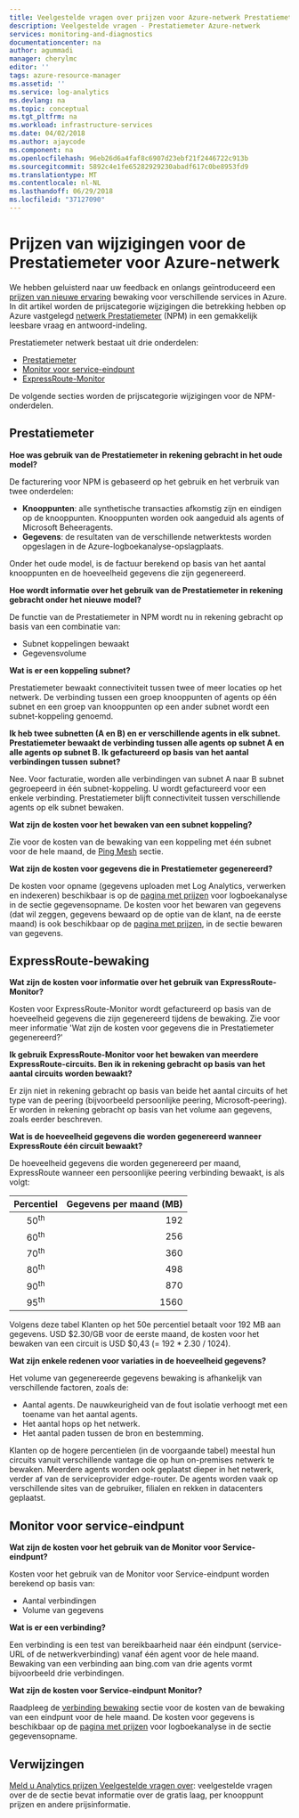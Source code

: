 ```yaml
---
title: Veelgestelde vragen over prijzen voor Azure-netwerk Prestatiemeter | Microsoft Docs
description: Veelgestelde vragen - Prestatiemeter Azure-netwerk
services: monitoring-and-diagnostics
documentationcenter: na
author: agummadi
manager: cherylmc
editor: ''
tags: azure-resource-manager
ms.assetid: ''
ms.service: log-analytics
ms.devlang: na
ms.topic: conceptual
ms.tgt_pltfrm: na
ms.workload: infrastructure-services
ms.date: 04/02/2018
ms.author: ajaycode
ms.component: na
ms.openlocfilehash: 96eb26d6a4faf8c6907d23ebf21f2446722c913b
ms.sourcegitcommit: 5892c4e1fe65282929230abadf617c0be8953fd9
ms.translationtype: MT
ms.contentlocale: nl-NL
ms.lasthandoff: 06/29/2018
ms.locfileid: "37127090"
---
```

# <a name="pricing-changes-for-azure-network-performance-monitor"></a>Prijzen van wijzigingen voor de Prestatiemeter voor Azure-netwerk

We hebben geluisterd naar uw feedback en onlangs geïntroduceerd een [prijzen van nieuwe ervaring](https://azure.microsoft.com/blog/introducing-a-new-way-to-purchase-azure-monitoring-services/) bewaking voor verschillende services in Azure. In dit artikel worden de prijscategorie wijzigingen die betrekking hebben op Azure vastgelegd [netwerk Prestatiemeter](https://docs.microsoft.com/azure/networking/network-monitoring-overview) (NPM) in een gemakkelijk leesbare vraag en antwoord-indeling.

Prestatiemeter netwerk bestaat uit drie onderdelen:
* [Prestatiemeter](https://docs.microsoft.com/azure/networking/network-monitoring-overview#performance-monitor)
* [Monitor voor service-eindpunt](https://docs.microsoft.com/azure/networking/network-monitoring-overview#service-endpoint-monitor)
* [ExpressRoute-Monitor](https://docs.microsoft.com/azure/networking/network-monitoring-overview#expressroute-monitor)

De volgende secties worden de prijscategorie wijzigingen voor de NPM-onderdelen.

## <a name="performance-monitor"></a>Prestatiemeter

**Hoe was gebruik van de Prestatiemeter in rekening gebracht in het oude model?**

De facturering voor NPM is gebaseerd op het gebruik en het verbruik van twee onderdelen:
* **Knooppunten**: alle synthetische transacties afkomstig zijn en eindigen op de knooppunten. Knooppunten worden ook aangeduid als agents of Microsoft Beheeragents.
* **Gegevens**: de resultaten van de verschillende netwerktests worden opgeslagen in de Azure-logboekanalyse-opslagplaats.

Onder het oude model, is de factuur berekend op basis van het aantal knooppunten en de hoeveelheid gegevens die zijn gegenereerd. 

**Hoe wordt informatie over het gebruik van de Prestatiemeter in rekening gebracht onder het nieuwe model?**

De functie van de Prestatiemeter in NPM wordt nu in rekening gebracht op basis van een combinatie van: 

* Subnet koppelingen bewaakt
* Gegevensvolume

**Wat is er een koppeling subnet?**

Prestatiemeter bewaakt connectiviteit tussen twee of meer locaties op het netwerk. De verbinding tussen een groep knooppunten of agents op één subnet en een groep van knooppunten op een ander subnet wordt een subnet-koppeling genoemd.

**Ik heb twee subnetten (A en B) en er verschillende agents in elk subnet. Prestatiemeter bewaakt de verbinding tussen alle agents op subnet A en alle agents op subnet B. Ik gefactureerd op basis van het aantal verbindingen tussen subnet?**

Nee. Voor facturatie, worden alle verbindingen van subnet A naar B subnet gegroepeerd in één subnet-koppeling. U wordt gefactureerd voor een enkele verbinding. Prestatiemeter blijft connectiviteit tussen verschillende agents op elk subnet bewaken.

**Wat zijn de kosten voor het bewaken van een subnet koppeling?**

Zie voor de kosten van de bewaking van een koppeling met één subnet voor de hele maand, de [Ping Mesh](https://azure.microsoft.com/pricing/details/network-watcher/) sectie.

**Wat zijn de kosten voor gegevens die in Prestatiemeter gegenereerd?**

De kosten voor opname (gegevens uploaden met Log Analytics, verwerken en indexeren) beschikbaar is op de [pagina met prijzen](https://azure.microsoft.com/pricing/details/log-analytics/) voor logboekanalyse in de sectie gegevensopname. De kosten voor het bewaren van gegevens (dat wil zeggen, gegevens bewaard op de optie van de klant, na de eerste maand) is ook beschikbaar op de [pagina met prijzen](https://azure.microsoft.com/pricing/details/log-analytics/), in de sectie bewaren van gegevens.


## <a name="expressroute-monitor"></a>ExpressRoute-bewaking

**Wat zijn de kosten voor informatie over het gebruik van ExpressRoute-Monitor?**

Kosten voor ExpressRoute-Monitor wordt gefactureerd op basis van de hoeveelheid gegevens die zijn gegenereerd tijdens de bewaking. Zie voor meer informatie 'Wat zijn de kosten voor gegevens die in Prestatiemeter gegenereerd?'

**Ik gebruik ExpressRoute-Monitor voor het bewaken van meerdere ExpressRoute-circuits. Ben ik in rekening gebracht op basis van het aantal circuits worden bewaakt?**

Er zijn niet in rekening gebracht op basis van beide het aantal circuits of het type van de peering (bijvoorbeeld persoonlijke peering, Microsoft-peering). Er worden in rekening gebracht op basis van het volume aan gegevens, zoals eerder beschreven.

**Wat is de hoeveelheid gegevens die worden gegenereerd wanneer ExpressRoute één circuit bewaakt?**

De hoeveelheid gegevens die worden gegenereerd per maand, ExpressRoute wanneer een persoonlijke peering verbinding bewaakt, is als volgt:

|Percentiel      |Gegevens per maand (MB)|
| :---:          |           ---:|
|50<sup>th</sup> |            192|
|60<sup>th</sup> |            256|
|70<sup>th</sup> |            360|
|80<sup>th</sup> |            498|
|90<sup>th</sup> |            870|
|95<sup>th</sup> |           1560|


Volgens deze tabel Klanten op het 50e percentiel betaalt voor 192 MB aan gegevens. USD $2.30/GB voor de eerste maand, de kosten voor het bewaken van een circuit is USD $0,43 (= 192 * 2.30 / 1024).

**Wat zijn enkele redenen voor variaties in de hoeveelheid gegevens?**

Het volume van gegenereerde gegevens bewaking is afhankelijk van verschillende factoren, zoals de:
* Aantal agents. De nauwkeurigheid van de fout isolatie verhoogt met een toename van het aantal agents.
* Het aantal hops op het netwerk.
* Het aantal paden tussen de bron en bestemming.

Klanten op de hogere percentielen (in de voorgaande tabel) meestal hun circuits vanuit verschillende vantage die op hun on-premises netwerk te bewaken. Meerdere agents worden ook geplaatst dieper in het netwerk, verder af van de serviceprovider edge-router. De agents worden vaak op verschillende sites van de gebruiker, filialen en rekken in datacenters geplaatst.

## <a name="service-endpoint-monitor"></a>Monitor voor service-eindpunt

**Wat zijn de kosten voor het gebruik van de Monitor voor Service-eindpunt?**

Kosten voor het gebruik van de Monitor voor Service-eindpunt worden berekend op basis van:
* Aantal verbindingen
* Volume van gegevens

**Wat is er een verbinding?**

Een verbinding is een test van bereikbaarheid naar één eindpunt (service-URL of de netwerkverbinding) vanaf één agent voor de hele maand. Bewaking van een verbinding aan bing.com van drie agents vormt bijvoorbeeld drie verbindingen.

**Wat zijn de kosten voor Service-eindpunt Monitor?**

Raadpleeg de [verbinding bewaking](https://azure.microsoft.com/pricing/details/network-watcher/) sectie voor de kosten van de bewaking van een eindpunt voor de hele maand. De kosten voor gegevens is beschikbaar op de [pagina met prijzen](https://azure.microsoft.com/pricing/details/log-analytics/) voor logboekanalyse in de sectie gegevensopname.

## <a name="references"></a>Verwijzingen

[Meld u Analytics prijzen Veelgestelde vragen over](https://azure.microsoft.com/pricing/details/log-analytics/): veelgestelde vragen over de de sectie bevat informatie over de gratis laag, per knooppunt prijzen en andere prijsinformatie.

